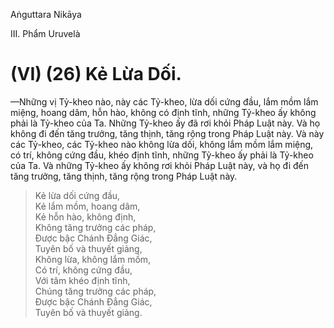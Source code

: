 Aṅguttara Nikāya

III. Phẩm Uruvelà

# (VI) (26) Kẻ Lừa Dối.

—Những vị Tỷ-kheo nào, này các Tỷ-kheo, lừa dối cứng đầu, lắm mồm lắm miệng, hoang dâm, hỗn hào, không có định tĩnh, những Tỷ-kheo ấy không phải là Tỷ-kheo của Ta. Những Tỷ-kheo ấy đã rơi khỏi Pháp Luật này. Và họ không đi đến tăng trưởng, tăng thịnh, tăng rộng trong Pháp Luật này. Và này các Tỷ-kheo, các Tỷ-kheo nào không lừa dối, không lắm mồm lắm miệng, có trí, không cứng đầu, khéo định tĩnh, những Tỷ-kheo ấy phải là Tỷ-kheo của Ta. Và những Tỷ-kheo ấy không rơi khỏi Pháp Luật này, và họ đi đến tăng trưởng, tăng thịnh, tăng rộng trong Pháp Luật này.

> Kẻ lừa dối cứng đầu,  
> Kẻ lắm mồm, hoang dâm,  
> Kẻ hỗn hào, không định,  
> Không tăng trưởng các pháp,  
> Ðược bậc Chánh Ðẳng Giác,  
> Tuyên bố và thuyết giảng,  
> Không lừa, không lắm mồm,  
> Có trí, không cứng đầu,  
> Với tâm khéo định tĩnh,  
> Chúng tăng trưởng các pháp,  
> Ðược bậc Chánh Ðẳng Giác,  
> Tuyên bố và thuyết giảng.

